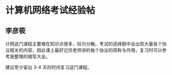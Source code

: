 # 计算机网络考试经验帖

## 李彦筱

计网这门课程主要难在知识点很多，较为分散。考试的选择题中会出现大量各个协议相关的内容，因此课上最好记住老师讲的每个协议的简称与作用，复习时可以参考我整理的缩写大全。

建议至少留出 3-4 天的时间复习这门课程。
